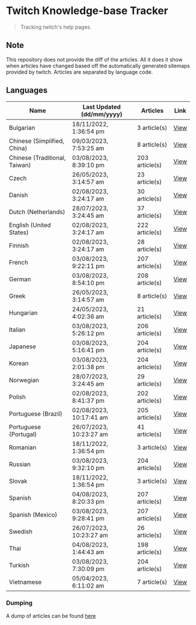 # Twitch Knowledge-base Tracker
> Tracking twitch's help pages. 

## Note
This repository does not provide the diff of the articles. All it does it show when articles have changed based
off the automatically generated sitemaps provided by twitch. Articles are separated by language code.

## Languages

| Name                          | Last Updated (dd/mm/yyyy) | Articles       | Link                   |
|-------------------------------|---------------------------|----------------|------------------------|
| Bulgarian                     | 18/11/2022, 1:36:54 pm    | 3 article(s)   | [View](docs/bg.md)     |
| Chinese (Simplified, China)   | 09/03/2023, 7:53:25 am    | 8 article(s)   | [View](docs/zh_CN.md)  |
| Chinese (Traditional, Taiwan) | 03/08/2023, 8:39:10 pm    | 203 article(s) | [View](docs/zh_TW.md)  |
| Czech                         | 26/05/2023, 3:14:57 am    | 23 article(s)  | [View](docs/cs.md)     |
| Danish                        | 02/08/2023, 3:24:17 am    | 30 article(s)  | [View](docs/da.md)     |
| Dutch (Netherlands)           | 28/07/2023, 3:24:45 am    | 37 article(s)  | [View](docs/nl_NL.md)  |
| English (United States)       | 02/08/2023, 3:24:17 am    | 222 article(s) | [View](docs/en_US.md)  |
| Finnish                       | 02/08/2023, 3:24:17 am    | 28 article(s)  | [View](docs/fi.md)     |
| French                        | 03/08/2023, 9:22:11 pm    | 207 article(s) | [View](docs/fr.md)     |
| German                        | 03/08/2023, 8:54:10 pm    | 208 article(s) | [View](docs/de.md)     |
| Greek                         | 26/05/2023, 3:14:57 am    | 8 article(s)   | [View](docs/el.md)     |
| Hungarian                     | 24/05/2023, 4:02:36 am    | 21 article(s)  | [View](docs/hu.md)     |
| Italian                       | 03/08/2023, 5:26:12 pm    | 206 article(s) | [View](docs/it.md)     |
| Japanese                      | 03/08/2023, 5:16:41 pm    | 204 article(s) | [View](docs/ja.md)     |
| Korean                        | 03/08/2023, 2:01:38 pm    | 204 article(s) | [View](docs/ko.md)     |
| Norwegian                     | 28/07/2023, 3:24:45 am    | 29 article(s)  | [View](docs/no.md)     |
| Polish                        | 02/08/2023, 8:41:37 pm    | 202 article(s) | [View](docs/pl.md)     |
| Portuguese (Brazil)           | 02/08/2023, 10:17:41 am   | 205 article(s) | [View](docs/pt_BR.md)  |
| Portuguese (Portugal)         | 26/07/2023, 10:23:27 am   | 41 article(s)  | [View](docs/pt_PT.md)  |
| Romanian                      | 18/11/2022, 1:36:54 pm    | 3 article(s)   | [View](docs/ro.md)     |
| Russian                       | 03/08/2023, 9:32:10 pm    | 204 article(s) | [View](docs/ru.md)     |
| Slovak                        | 18/11/2022, 1:36:54 pm    | 3 article(s)   | [View](docs/sk.md)     |
| Spanish                       | 04/08/2023, 8:20:33 pm    | 207 article(s) | [View](docs/es.md)     |
| Spanish (Mexico)              | 03/08/2023, 9:28:41 pm    | 207 article(s) | [View](docs/es_MX.md)  |
| Swedish                       | 26/07/2023, 10:23:27 am   | 26 article(s)  | [View](docs/sv.md)     |
| Thai                          | 04/08/2023, 1:44:43 am    | 198 article(s) | [View](docs/th.md)     |
| Turkish                       | 03/08/2023, 7:30:09 pm    | 204 article(s) | [View](docs/tr.md)     |
| Vietnamese                    | 05/04/2023, 6:11:02 am    | 7 article(s)   | [View](docs/vi.md)     |

### Dumping
A dump of articles can be found [here](docs/RAW.md)
